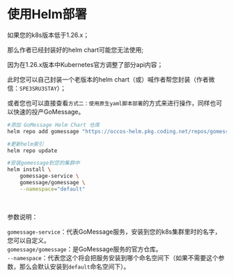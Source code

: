 # 使用Helm部署

如果您的k8s版本低于1.26.x；

那么作者已经封装好的helm chart可能您无法使用;

因为在1.26.x版本中Kubernetes官方调整了部分api内容；

此时您可以自己封装一个老版本的helm chart（或）喊作者帮您封装（作者微信：`SPE3SRU3STAY`）；

或者您也可以直接查看`方式二：使用原生yaml脚本部署`的方式来进行操作，同样也可以快速的投产GoMessage。

```bash
#添加 GoMessage Helm Chart 仓库
helm repo add gomessage "https://occos-helm.pkg.coding.net/repos/gomessage"

#更新helm索引
helm repo update

#安装gomessage到您的集群中
helm install \
    gomessage-service \
    gomessage/gomessage \
    --namespace="default"
```

<br>

参数说明：

`gomessage-service`：代表GoMessage服务，安装到您的k8s集群里时的名字，您可以自定义。     
`gomessage/gomessage`：是GoMessage服务的官方仓库。     
`--namespace`：代表您这个将会把服务安装到哪个命名空间下（如果不需要这个参数，那么会默认安装到`default`命名空间下）。     


